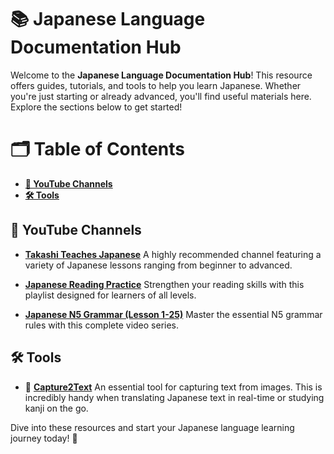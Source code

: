# 📚 **Japanese Language Documentation Hub**

Welcome to the **Japanese Language Documentation Hub**! This resource offers guides, tutorials, and tools to help you learn Japanese. Whether you're just starting or already advanced, you'll find useful materials here. Explore the sections below to get started!



# 🗂 **Table of Contents**
- **[🎥 YouTube Channels](#-youtube-channels)**
- **[🛠 Tools](#-tools)**


## 🎥 **YouTube Channels**

- [**Takashi Teaches Japanese**](https://www.youtube.com/@Takashi_teaches_Japanese) A highly recommended channel featuring a variety of Japanese lessons ranging from beginner to advanced.
  

- [**Japanese Reading Practice**](https://www.youtube.com/playlist?list=PLefw3goTt1CgNjT0XwUZwYokwWM86VMLI) Strengthen your reading skills with this playlist designed for learners of all levels.
  

- [**Japanese N5 Grammar (Lesson 1-25)**](https://www.youtube.com/playlist?list=PLKOA3pgec-PYUd-aX8ArRqgfX8jvtJy6-) Master the essential N5 grammar rules with this complete video series.
  



## 🛠 **Tools**

- 📝 [**Capture2Text**](https://capture2text.sourceforge.net/) An essential tool for capturing text from images. This is incredibly handy when translating Japanese text in real-time or studying kanji on the go.
  



Dive into these resources and start your Japanese language learning journey today! 🚀
